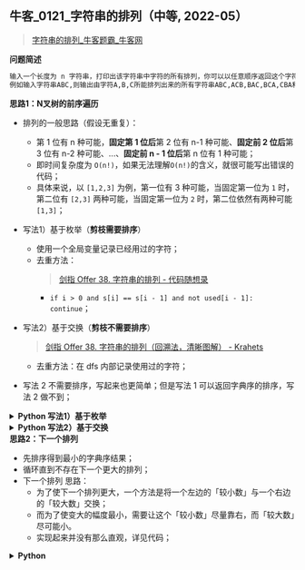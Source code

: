 ## 牛客_0121_字符串的排列（中等, 2022-05）
<!--info
tags: [DFS, 经典]
source: 牛客
level: 中等
number: '0121'
name: 字符串的排列
companies: []
-->

> [字符串的排列_牛客题霸_牛客网](https://www.nowcoder.com/practice/fe6b651b66ae47d7acce78ffdd9a96c7)

<summary><b>问题简述</b></summary>

```txt
输入一个长度为 n 字符串，打印出该字符串中字符的所有排列，你可以以任意顺序返回这个字符串数组。
例如输入字符串ABC,则输出由字符A,B,C所能排列出来的所有字符串ABC,ACB,BAC,BCA,CBA和CAB。
```

<!-- 
<details><summary><b>详细描述</b></summary>

```txt
```

</details>
-->

<!-- <div align="center"><img src="../../../_assets/xxx.png" height="300" /></div> -->

<summary><b>思路1：N叉树的前序遍历</b></summary>

- 排列的一般思路（假设无重复）：
    - 第 1 位有 n 种可能，**固定第 1 位后**第 2 位有 n-1 种可能、**固定前 2 位后**第 3 位有 n-2 种可能、...、**固定前 n - 1 位后**第 n 位有 1 种可能；
    - 即时间复杂度为 `O(n!)`，如果无法理解`O(n!)`的含义，就很可能写出错误的代码；
    - 具体来说，以 `[1,2,3]` 为例，第一位有 3 种可能，当固定第一位为 `1` 时，第二位有 `[2,3]` 两种可能，当固定第一位为 `2` 时，第二位依然有两种可能 `[1,3]`；
- 写法1）基于枚举（**剪枝需要排序**）
    - 使用一个全局变量记录已经用过的字符；
    - 去重方法：
        > [剑指 Offer 38. 字符串的排列 - 代码随想录](https://leetcode-cn.com/problems/zi-fu-chuan-de-pai-lie-lcof/solution/dai-ma-sui-xiang-lu-jian-zhi-offer-38-zi-gwt6/)
        - `if i > 0 and s[i] == s[i - 1] and not used[i - 1]: continue`；
- 写法2）基于交换（**剪枝不需要排序**）
    > [剑指 Offer 38. 字符串的排列（回溯法，清晰图解） - Krahets](https://leetcode-cn.com/problems/zi-fu-chuan-de-pai-lie-lcof/solution/mian-shi-ti-38-zi-fu-chuan-de-pai-lie-hui-su-fa-by/)
    - 去重方法：在 dfs 内部记录使用过的字符；

- 写法 2 不需要排序，写起来也更简单；但是写法 1 可以返回字典序的排序，写法 2 做不到；


<details><summary><b>Python 写法1）基于枚举</b></summary>

```python
class Solution:
    def Permutation(self , s: str) -> List[str]:
        
        N = len(s)
        s = sorted(list(s))
        used = [0] * N
        ret = []
        
        def dfs(d, tmp):
            if d == N: 
                ret.append(''.join(tmp[:]))
                return
            
            for i in range(N):
                # 基于树枝的剪枝
                # if i > 0 and s[i] == s[i - 1] and used[i - 1]:
                    # continue

                # 基于树层的剪枝（效率更高）
                if i > 0 and s[i] == s[i - 1] and not used[i - 1]:
                    continue

                if not used[i]:
                    used[i] = 1
                    tmp.append(s[i])
                    dfs(d + 1, tmp)
                    tmp.pop()
                    used[i] = 0
        
        dfs(0, [])
        return ret
```

</details>


<details><summary><b>Python 写法2）基于交换</b></summary>

```python
class Solution:
    def Permutation(self, s: str) -> List[str]:

        n = len(s)
        s = list(s)
        ret = []

        def dfs(d):
            if d == n:
                ret.append(''.join(s))
                return

            book = set()  # 记录用过的字符（剪枝）
            for i in range(d, n):  # 遍历 s[d] 及之后的字符
                if s[i] not in book:
                    book.add(s[i])
                    s[d], s[i] = s[i], s[d]  # 交换
                    dfs(d + 1)
                    s[d], s[i] = s[i], s[d]  # 回溯
                    # book.remove(s[i])  # err，不需要清除标记

        dfs(0)
        return ret
```

</details>


<summary><b>思路2：下一个排列</b></summary>

- 先排序得到最小的字典序结果；
- 循环直到不存在下一个更大的排列；
- 下一个排列 思路：
    - 为了使下一个排列更大，一个方法是将一个左边的「较小数」与一个右边的「较大数」交换；
    - 而为了使变大的幅度最小，需要让这个「较小数」尽量靠右，而「较大数」尽可能小。
    - 实现起来并没有那么直观，详见代码；

<details><summary><b>Python</b></summary>

```python
class Solution:
    def Permutation(self, s: str) -> List[str]:
        
        def next_permutation(a: List[str]) -> bool:
            N = len(a)

            # 从后向前查找第一个相邻顺序对 (i, i+1)，即满足 a[i] < a[i+1]；
            # 此时 `a[i+1:n)` 必为递减序列
            i = N - 2
            while i >= 0 and a[i] >= a[i + 1]:
                i -= 1

            if i < 0:  # i < 0，表示 a[0:n) 都是递减，即为最大排列
                return False
            else: 
                # 在 a[i+1:n) 中从后往前查找第一个 j 满足 a[i] < a[j]
                j = N - 1
                while j >= 0 and a[i] >= a[j]:
                    j -= 1
                # 至此，找到了 靠左的“较小数” 和 靠右的“较大数”，交换
                a[i], a[j] = a[j], a[i]

            # 将 a[i+1:n) 反转，此时 a[i+1:n) 必为递减序列；
            l, r = i + 1, N - 1
            while l < r:
                a[l], a[r] = a[r], a[l]
                l += 1
                r -= 1

            return True

        buf = sorted(s)
        ret = [''.join(buf)]
        while next_permutation(buf):
            ret.append(''.join(buf))

        return ret
```

</details>